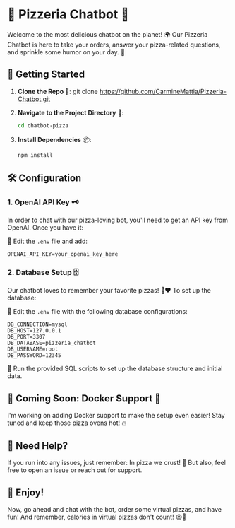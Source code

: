 # 🍕 Pizzeria Chatbot 🤖

Welcome to the most delicious chatbot on the planet! 🌍 Our Pizzeria Chatbot is here to take your orders, answer your pizza-related questions, and sprinkle some humor on your day. 🎉

## 🚀 Getting Started

1. **Clone the Repo** 📂:
  git clone https://github.com/CarmineMattia/Pizzeria-Chatbot.git

2. **Navigate to the Project Directory** 🚶:
   ```bash
   cd chatbot-pizza
   ```

3. **Install Dependencies** 📦:
   ```bash
   npm install
   ```

## 🛠 Configuration

### 1. OpenAI API Key 🗝️

In order to chat with our pizza-loving bot, you'll need to get an API key from OpenAI. Once you have it:

📝 Edit the `.env` file and add:
```
OPENAI_API_KEY=your_openai_key_here
```

### 2. Database Setup 🗄️

Our chatbot loves to remember your favorite pizzas! 🍕❤️ To set up the database:

📝 Edit the `.env` file with the following database configurations:
```
DB_CONNECTION=mysql
DB_HOST=127.0.0.1
DB_PORT=3307
DB_DATABASE=pizzeria_chatbot
DB_USERNAME=root
DB_PASSWORD=12345
```

🔧 Run the provided SQL scripts to set up the database structure and initial data.

## 🚧 Coming Soon: Docker Support 🐳

I'm working on adding Docker support to make the setup even easier! Stay tuned and keep those pizza ovens hot! 🔥

## 🤔 Need Help?

If you run into any issues, just remember: In pizza we crust! 🍕 But also, feel free to open an issue or reach out for support.

## 🎉 Enjoy!

Now, go ahead and chat with the bot, order some virtual pizzas, and have fun! And remember, calories in virtual pizzas don't count! 😉🍕
